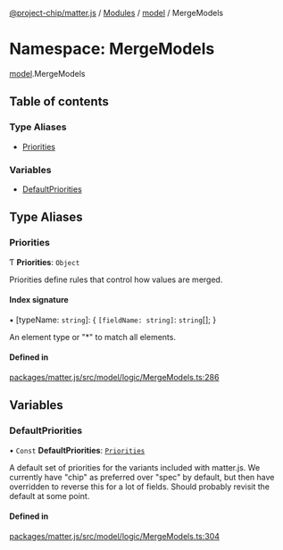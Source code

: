 [@project-chip/matter.js](../README.md) / [Modules](../modules.md) / [model](model.md) / MergeModels

# Namespace: MergeModels

[model](model.md).MergeModels

## Table of contents

### Type Aliases

- [Priorities](model.MergeModels.md#priorities)

### Variables

- [DefaultPriorities](model.MergeModels.md#defaultpriorities)

## Type Aliases

### Priorities

Ƭ **Priorities**: `Object`

Priorities define rules that control how values are merged.

#### Index signature

▪ [typeName: `string`]: \{ `[fieldName: string]`: `string`[];  }

An element type or "*" to match all elements.

#### Defined in

[packages/matter.js/src/model/logic/MergeModels.ts:286](https://github.com/project-chip/matter.js/blob/e87b236f/packages/matter.js/src/model/logic/MergeModels.ts#L286)

## Variables

### DefaultPriorities

• `Const` **DefaultPriorities**: [`Priorities`](model.MergeModels.md#priorities)

A default set of priorities for the variants included with matter.js.
We currently have "chip" as preferred over "spec" by default, but then
have overridden to reverse this for a lot of fields.  Should probably
revisit the default at some point.

#### Defined in

[packages/matter.js/src/model/logic/MergeModels.ts:304](https://github.com/project-chip/matter.js/blob/e87b236f/packages/matter.js/src/model/logic/MergeModels.ts#L304)
